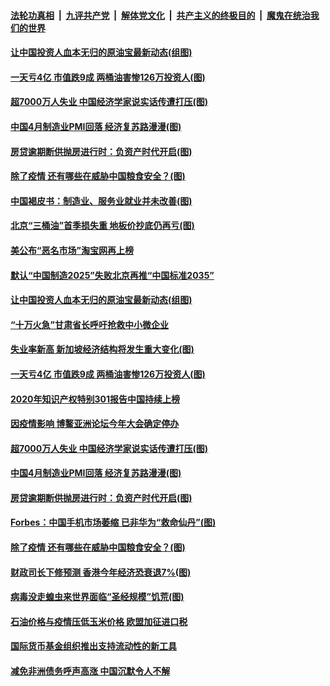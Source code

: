 

####  [法轮功真相](../../../../basic/blob/master/README.md?t=05011531) &nbsp;|&nbsp; [九评共产党](../../../../9ping.md/blob/master/README.md?t=05011531) &nbsp;|&nbsp; [解体党文化](../../../../jtdwh.md/blob/master/README.md?t=05011531)  &nbsp;|&nbsp; [共产主义的终极目的](../../../../gczydzjmd.md/blob/master/README.md?t=05011531) &nbsp;|&nbsp; [魔鬼在统治我们的世界](../../../../mgztzwmdsj.md/blob/master/README.md?t=05011531) 

#### [让中国投资人血本无归的原油宝最新动态(组图)](../pages/p5/931715.md?t=05011531) 

#### [一天亏4亿 市值跌9成 两桶油害惨126万投资人(图)](../pages/p5/931728.md?t=05011531) 

#### [超7000万人失业 中国经济学家说实话传遭打压(图)](../pages/p5/931680.md?t=05011531) 

#### [中国4月制造业PMI回落 经济复苏路漫漫(图)](../pages/p5/931674.md?t=05011531) 

#### [房贷逾期断供抛房进行时：负资产时代开启(图)](../pages/p5/931636.md?t=05011531) 

#### [除了疫情 还有哪些在威胁中国粮食安全？(图)](../pages/p5/931608.md?t=05011531) 

#### [中国褐皮书：制造业、服务业就业并未改善(图)](../pages/p5/931761.md?t=05011531) 

#### [北京“三桶油”首季损失重 地板价抄底仍再亏(图)](../pages/p5/931749.md?t=05011531) 

#### [美公布“恶名市场”淘宝网再上榜](../pages/p5/931739.md?t=05011531) 

#### [默认“中国制造2025”失败北京再推“中国标准2035”](../pages/p5/931738.md?t=05011531) 

#### [让中国投资人血本无归的原油宝最新动态(组图)](../pages/p5/931715.md?t=05011531) 

#### [“十万火急”甘肃省长呼吁抢救中小微企业](../pages/p5/931734.md?t=05011531) 

#### [失业率新高 新加坡经济结构将发生重大变化(图)](../pages/p5/931703.md?t=05011531) 

#### [一天亏4亿 市值跌9成 两桶油害惨126万投资人(图)](../pages/p5/931728.md?t=05011531) 

#### [2020年知识产权特别301报告中国持续上榜](../pages/p5/931687.md?t=05011531) 

#### [因疫情影响 博鳌亚洲论坛今年大会确定停办](../pages/p5/931684.md?t=05011531) 

#### [超7000万人失业 中国经济学家说实话传遭打压(图)](../pages/p5/931680.md?t=05011531) 

#### [中国4月制造业PMI回落 经济复苏路漫漫(图)](../pages/p5/931674.md?t=05011531) 

#### [房贷逾期断供抛房进行时：负资产时代开启(图)](../pages/p5/931636.md?t=05011531) 

#### [Forbes：中国手机市场萎缩 已非华为“救命仙丹”(图)](../pages/p5/931624.md?t=05011531) 

#### [除了疫情 还有哪些在威胁中国粮食安全？(图)](../pages/p5/931608.md?t=05011531) 

#### [财政司长下修预测 香港今年经济恐衰退7%(图)](../pages/p5/931619.md?t=05011531) 

#### [病毒没走蝗虫来世界面临“圣经规模”饥荒(图)](../pages/p5/931618.md?t=05011531) 

#### [石油价格与疫情压低玉米价格 欧盟加征进口税](../pages/p5/931612.md?t=05011531) 

#### [国际货币基金组织推出支持流动性的新工具](../pages/p5/931611.md?t=05011531) 

#### [减免非洲债务呼声高涨 中国沉默令人不解](../pages/p5/931610.md?t=05011531) 

